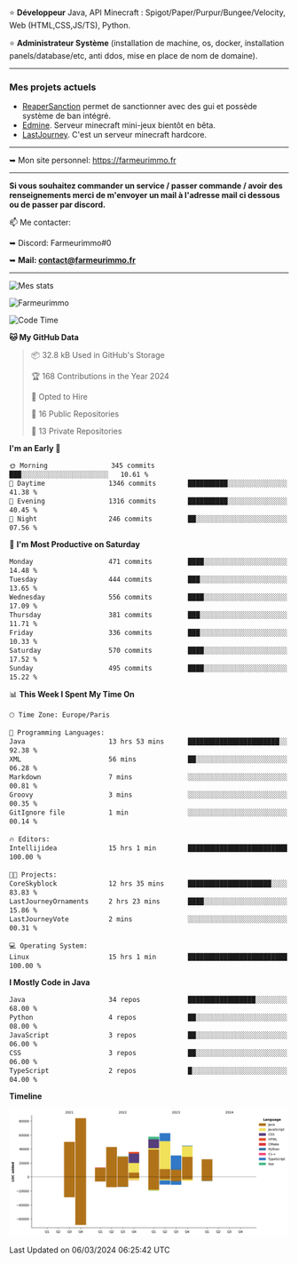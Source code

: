 ⭐ **Développeur** Java, API Minecraft : Spigot/Paper/Purpur/Bungee/Velocity, Web (HTML,CSS,JS/TS), Python.

⭐ **Administrateur Système** (installation de machine, os, docker, installation panels/database/etc, anti ddos, mise en place de nom de domaine).

---

### Mes projets actuels
- [ReaperSanction](https://www.spigotmc.org/resources/reapersanction.89580/) permet de sanctionner avec des gui et possède système de ban intégré.
- [Edmine](https://edmine.net). Serveur minecraft mini-jeux bientôt en bêta.
- [LastJourney](https://lastjourney.fr). C'est un serveur minecraft hardcore.

---

➥ Mon site personnel: https://farmeurimmo.fr

---

**Si vous souhaitez commander un service / passer commande / avoir des renseignements merci de m'envoyer un mail à l'adresse mail ci dessous ou de passer par discord.**

📫 Me contacter:
 
   ➥ Discord: Farmeurimmo#0
   
   ➥ **Mail: contact@farmeurimmo.fr**

---

![Mes stats](https://github-readme-stats.farmeurimmo.fr/api?username=Farmeurimmo&count_private=true&show_icons=true&theme=radical)

<img src="https://komarev.com/ghpvc/?username=Farmeurimmo" alt="Farmeurimmo" />

<!--START_SECTION:waka-->
![Code Time](http://img.shields.io/badge/Code%20Time-1%2C223%20hrs%2016%20mins-blue)

**🐱 My GitHub Data** 

> 📦 32.8 kB Used in GitHub's Storage 
 > 
> 🏆 168 Contributions in the Year 2024
 > 
> 💼 Opted to Hire
 > 
> 📜 16 Public Repositories 
 > 
> 🔑 13 Private Repositories 
 > 
**I'm an Early 🐤** 

```text
🌞 Morning                345 commits         ███░░░░░░░░░░░░░░░░░░░░░░   10.61 % 
🌆 Daytime                1346 commits        ██████████░░░░░░░░░░░░░░░   41.38 % 
🌃 Evening                1316 commits        ██████████░░░░░░░░░░░░░░░   40.45 % 
🌙 Night                  246 commits         ██░░░░░░░░░░░░░░░░░░░░░░░   07.56 % 
```
📅 **I'm Most Productive on Saturday** 

```text
Monday                   471 commits         ████░░░░░░░░░░░░░░░░░░░░░   14.48 % 
Tuesday                  444 commits         ███░░░░░░░░░░░░░░░░░░░░░░   13.65 % 
Wednesday                556 commits         ████░░░░░░░░░░░░░░░░░░░░░   17.09 % 
Thursday                 381 commits         ███░░░░░░░░░░░░░░░░░░░░░░   11.71 % 
Friday                   336 commits         ███░░░░░░░░░░░░░░░░░░░░░░   10.33 % 
Saturday                 570 commits         ████░░░░░░░░░░░░░░░░░░░░░   17.52 % 
Sunday                   495 commits         ████░░░░░░░░░░░░░░░░░░░░░   15.22 % 
```


📊 **This Week I Spent My Time On** 

```text
🕑︎ Time Zone: Europe/Paris

💬 Programming Languages: 
Java                     13 hrs 53 mins      ███████████████████████░░   92.38 % 
XML                      56 mins             ██░░░░░░░░░░░░░░░░░░░░░░░   06.28 % 
Markdown                 7 mins              ░░░░░░░░░░░░░░░░░░░░░░░░░   00.81 % 
Groovy                   3 mins              ░░░░░░░░░░░░░░░░░░░░░░░░░   00.35 % 
GitIgnore file           1 min               ░░░░░░░░░░░░░░░░░░░░░░░░░   00.14 % 

🔥 Editors: 
Intellijidea             15 hrs 1 min        █████████████████████████   100.00 % 

🐱‍💻 Projects: 
CoreSkyblock             12 hrs 35 mins      █████████████████████░░░░   83.83 % 
LastJourneyOrnaments     2 hrs 23 mins       ████░░░░░░░░░░░░░░░░░░░░░   15.86 % 
LastJourneyVote          2 mins              ░░░░░░░░░░░░░░░░░░░░░░░░░   00.31 % 

💻 Operating System: 
Linux                    15 hrs 1 min        █████████████████████████   100.00 % 
```

**I Mostly Code in Java** 

```text
Java                     34 repos            █████████████████░░░░░░░░   68.00 % 
Python                   4 repos             ██░░░░░░░░░░░░░░░░░░░░░░░   08.00 % 
JavaScript               3 repos             ██░░░░░░░░░░░░░░░░░░░░░░░   06.00 % 
CSS                      3 repos             ██░░░░░░░░░░░░░░░░░░░░░░░   06.00 % 
TypeScript               2 repos             █░░░░░░░░░░░░░░░░░░░░░░░░   04.00 % 
```



**Timeline**

![Lines of Code chart](https://raw.githubusercontent.com/Farmeurimmo/Farmeurimmo/main/assets/bar_graph.png)


 Last Updated on 06/03/2024 06:25:42 UTC
<!--END_SECTION:waka-->
